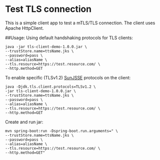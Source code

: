 


# Test TLS connection
This is a simple client app to test a mTLS/TLS connection. The client uses Apache HttpClient.

##Usage:
Using default handshaking protocols for TLS clients:
```
java -jar tls-client-demo-1.0.0.jar \
--trustStore.name=ttsName.jks \
--password=pass \
--alias=aliasName \
--tls.resource=https://test.resource.com/ \
--http.method=GET
```

To enable specific (TLSv1.2) [SunJSSE](https://docs.oracle.com/javase/8/docs/technotes/guides/security/jsse/JSSERefGuide.html) protocols on the client:
```
java -Djdk.tls.client.protocols=TLSv1.2 \
-jar tls-client-demo-1.0.0.jar \
--trustStore.name=ttsName.jks \
--password=pass \
--alias=aliasName \
--tls.resource=https://test.resource.com/ \
--http.method=GET
```
Create and run jar:
```
mvn spring-boot:run -Dspring-boot.run.arguments=" \
--trustStore.name=ttsName.jks \
--password=pass \
--alias=aliasName \
--tls.resource=https://test.resource.com/ \
--http.method=GET"
```
